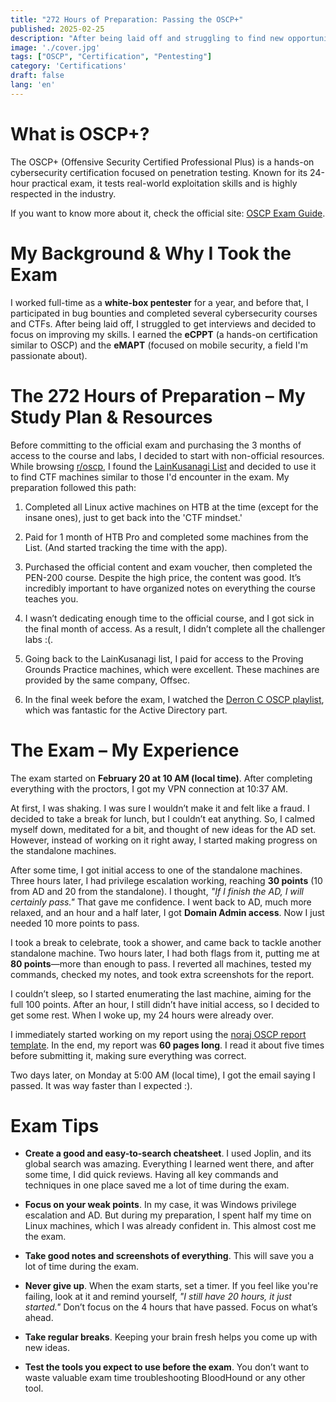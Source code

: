 ```yaml
---
title: "272 Hours of Preparation: Passing the OSCP+"
published: 2025-02-25
description: "After being laid off and struggling to find new opportunities, I decided to bet everything on OSCP+. With only one shot and no retake option, failure was not an option. Here’s my journey, study plan, and exam experience."
image: './cover.jpg'
tags: ["OSCP", "Certification", "Pentesting"]
category: 'Certifications'
draft: false
lang: 'en'
---
```


# What is OSCP+?
The OSCP+ (Offensive Security Certified Professional Plus) is a hands-on cybersecurity certification focused on penetration testing. Known for its 24-hour practical exam, it tests real-world exploitation skills and is highly respected in the industry.

If you want to know more about it, check the official site: [OSCP Exam Guide](https://help.offsec.com/hc/en-us/articles/360040165632-OSCP-Exam-Guide-Newly-Updated).

# My Background & Why I Took the Exam

I worked full-time as a **white-box pentester** for a year, and before that, I participated in bug bounties and completed several cybersecurity courses and CTFs. After being laid off, I struggled to get interviews and decided to focus on improving my skills. I earned the **eCPPT** (a hands-on certification similar to OSCP) and the **eMAPT** (focused on mobile security, a field I'm passionate about).


# The 272 Hours of Preparation – My Study Plan & Resources

Before committing to the official exam and purchasing the 3 months of access to the course and labs, I decided to start with non-official resources.  While browsing [r/oscp](https://www.reddit.com/r/oscp/), I found the [LainKusanagi List](https://docs.google.com/spreadsheets/d/18weuz_Eeynr6sXFQ87Cd5F0slOj9Z6rt/) and decided to use it to find CTF machines similar to those I'd encounter in the exam. My preparation followed this path:

1. Completed all Linux active machines on HTB at the time (except for the insane ones), just to get back into the 'CTF mindset.'

2. Paid for 1 month of HTB Pro and completed some machines from the List. (And started tracking the time with the app). 

3. Purchased the official content and exam voucher, then completed the PEN-200 course. Despite the high price, the content was good. It’s incredibly important to have organized notes on everything the course teaches you.

4. I wasn’t dedicating enough time to the official course, and I got sick in the final month of access. As a result, I didn’t complete all the challenger labs :(.

5. Going back to the LainKusanagi list, I paid for access to the Proving Grounds Practice machines, which were excellent. These machines are provided by the same company, Offsec.

6. In the final week before the exam, I watched the [Derron C OSCP playlist](https://www.youtube.com/watch?v=gY_9Dncjw-s&list=PLT08J44ErMmb9qaEeTYl5diQW6jWVHCR2), which was fantastic for the Active Directory part.

# The Exam – My Experience

The exam started on **February 20 at 10 AM (local time)**. After completing everything with the proctors, I got my VPN connection at 10:37 AM.

At first, I was shaking. I was sure I wouldn’t make it and felt like a fraud. I decided to take a break for lunch, but I couldn’t eat anything. So, I calmed myself down, meditated for a bit, and thought of new ideas for the AD set. However, instead of working on it right away, I started making progress on the standalone machines.

After some time, I got initial access to one of the standalone machines. Three hours later, I had privilege escalation working, reaching **30 points** (10 from AD and 20 from the standalone). I thought, *"If I finish the AD, I will certainly pass."* That gave me confidence. I went back to AD, much more relaxed, and an hour and a half later, I got **Domain Admin access**. Now I just needed 10 more points to pass.

I took a break to celebrate, took a shower, and came back to tackle another standalone machine. Two hours later, I had both flags from it, putting me at **80 points**—more than enough to pass. I reverted all machines, tested my commands, checked my notes, and took extra screenshots for the report.

I couldn’t sleep, so I started enumerating the last machine, aiming for the full 100 points. After an hour, I still didn’t have initial access, so I decided to get some rest. When I woke up, my 24 hours were already over.

I immediately started working on my report using the [noraj OSCP report template](https://github.com/noraj/OSCP-Exam-Report-Template-Markdown). In the end, my report was **60 pages long**. I read it about five times before submitting it, making sure everything was correct.

Two days later, on Monday at 5:00 AM (local time), I got the email saying I passed. It was way faster than I expected :).

# Exam Tips 

- **Create a good and easy-to-search cheatsheet**. I used Joplin, and its global search was amazing. Everything I learned went there, and after some time, I did quick reviews. Having all key commands and techniques in one place saved me a lot of time during the exam.

- **Focus on your weak points**. In my case, it was Windows privilege escalation and AD. But during my preparation, I spent half my time on Linux machines, which I was already confident in. This almost cost me the exam.

- **Take good notes and screenshots of everything**. This will save you a lot of time during the exam.

- **Never give up**. When the exam starts, set a timer. If you feel like you're failing, look at it and remind yourself, _"I still have 20 hours, it just started."_ Don’t focus on the 4 hours that have passed. Focus on what’s ahead.

- **Take regular breaks**. Keeping your brain fresh helps you come up with new ideas.

- **Test the tools you expect to use before the exam**. You don’t want to waste valuable exam time troubleshooting BloodHound or any other tool.

